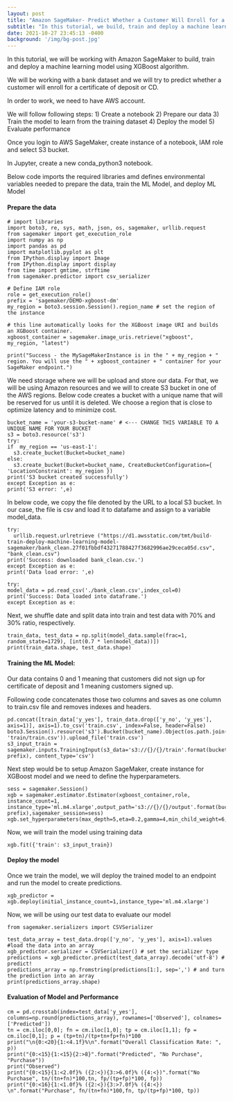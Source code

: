 ```yaml
---
layout: post
title: "Amazon SageMaker- Predict Whether a Customer Will Enroll for a Certificate of Deposit"
subtitle: "In this tutorial, we build, train and deploy a machine learning model with AWS SageMaker"
date: 2021-10-27 23:45:13 -0400
background: '/img/bg-post.jpg'
---
```


<p>In this tutorial, we will be working with Amazon SageMaker to build, train and deploy a machine learning model using XGBoost algorithm.</p>

<p>We will be working with a bank dataset and we will try to predict whether a customer will enroll for a certificate of deposit or CD.</p>

<p>In order to work, we need to have AWS account.</p>

<p>We will follow following steps: 1) Create a notebook 2) Prepare our data 3) Train the model to learn from the training dataset 4) Deploy the model 5) Evaluate performance</p>

<p>Once you login to AWS SageMaker, create instance of a notebook, IAM role and select S3 bucket.</p>

<p>In Jupyter, create a new conda_python3 notebook.</p>

<p>Below code imports the required libraries amd defines environmental variables needed to prepare the data, train the ML Model, and deploy ML Model

</p>

#### Prepare the data

    # import libraries
    import boto3, re, sys, math, json, os, sagemaker, urllib.request
    from sagemaker import get_execution_role
    import numpy as np
    import pandas as pd
    import matplotlib.pyplot as plt
    from IPython.display import Image
    from IPython.display import display
    from time import gmtime, strftime
    from sagemaker.predictor import csv_serializer

    # Define IAM role
    role = get_execution_role()
    prefix = 'sagemaker/DEMO-xgboost-dm'
    my_region = boto3.session.Session().region_name # set the region of the instance

    # this line automatically looks for the XGBoost image URI and builds an XGBoost container.
    xgboost_container = sagemaker.image_uris.retrieve("xgboost", my_region, "latest")

    print("Success - the MySageMakerInstance is in the " + my_region + " region. You will use the " + xgboost_container + " container for your SageMaker endpoint.")
    
    
  <p>We need storage where we will be upload and store our data. For that, we will be using Amazon resources and we will to create S3 bucket in one of the AWS regions. Below code creates a bucket with a unique name that will be reserved for us until it is deleted. We choose a region that is close to optimize latency and to minimize cost. 
    </p>
    
    bucket_name = 'your-s3-bucket-name' # <--- CHANGE THIS VARIABLE TO A UNIQUE NAME FOR YOUR BUCKET
    s3 = boto3.resource('s3')
    try:
    if  my_region == 'us-east-1':
      s3.create_bucket(Bucket=bucket_name)
    else: 
      s3.create_bucket(Bucket=bucket_name, CreateBucketConfiguration={ 'LocationConstraint': my_region })
    print('S3 bucket created successfully')
    except Exception as e:
    print('S3 error: ',e)

    
  <p>In below code, we copy the file denoted by the URL to a local S3 bucket. In our case, the file is csv and  load it to datafame and assign to a variable model_data. 
  </p>
  
    try:
      urllib.request.urlretrieve ("https://d1.awsstatic.com/tmt/build-train-deploy-machine-learning-model-sagemaker/bank_clean.27f01fbbdf43271788427f3682996ae29ceca05d.csv", "bank_clean.csv")
    print('Success: downloaded bank_clean.csv.')
    except Exception as e:
    print('Data load error: ',e)

    try:
    model_data = pd.read_csv('./bank_clean.csv',index_col=0)
    print('Success: Data loaded into dataframe.')
    except Exception as e:

<p>
    Next, we shuffle date and split data into train and test data with 70%  and 30% ratio, respectively. 
</p>
    
    train_data, test_data = np.split(model_data.sample(frac=1, random_state=1729), [int(0.7 * len(model_data))])
    print(train_data.shape, test_data.shape)


  #### Training the ML Model:
  


<p>
Our data contains 0 and 1 meaning that customers did not sign up for certificate of deposit and 1 meaning customers signed up.  

Following code concatenates those two columns and saves as one column to train.csv file and removes indexes and headers. 
</p>


    pd.concat([train_data['y_yes'], train_data.drop(['y_no', 'y_yes'], axis=1)], axis=1).to_csv('train.csv', index=False, header=False)
    boto3.Session().resource('s3').Bucket(bucket_name).Object(os.path.join(prefix, 'train/train.csv')).upload_file('train.csv')
    s3_input_train = sagemaker.inputs.TrainingInput(s3_data='s3://{}/{}/train'.format(bucket_name, prefix), content_type='csv')

<p>
Next step would be to setup Amazon SageMaker, create instance for XGBoost model and we need to define the hyperparameters.  
</p>

    sess = sagemaker.Session()
    xgb = sagemaker.estimator.Estimator(xgboost_container,role, instance_count=1, instance_type='ml.m4.xlarge',output_path='s3://{}/{}/output'.format(bucket_name, prefix),sagemaker_session=sess)
    xgb.set_hyperparameters(max_depth=5,eta=0.2,gamma=4,min_child_weight=6,subsample=0.8,silent=0,objective='binary:logistic',num_round=100)


<p>
Now, we will train the model using training data 
</p>

    xgb.fit({'train': s3_input_train})


#### Deploy the model
<p>
Once we train the model, we will deploy the trained model to an endpoint and run the model to create predictions. 
</p>

    xgb_predictor = xgb.deploy(initial_instance_count=1,instance_type='ml.m4.xlarge')


<p>
Now, we will be using our test data to evaluate our model
</p>

    from sagemaker.serializers import CSVSerializer

    test_data_array = test_data.drop(['y_no', 'y_yes'], axis=1).values #load the data into an array
    xgb_predictor.serializer = CSVSerializer() # set the serializer type
    predictions = xgb_predictor.predict(test_data_array).decode('utf-8') # predict!
    predictions_array = np.fromstring(predictions[1:], sep=',') # and turn the prediction into an array
    print(predictions_array.shape)


#### Evaluation of Model and Performance

    cm = pd.crosstab(index=test_data['y_yes'], columns=np.round(predictions_array), rownames=['Observed'], colnames=['Predicted'])
    tn = cm.iloc[0,0]; fn = cm.iloc[1,0]; tp = cm.iloc[1,1]; fp = cm.iloc[0,1]; p = (tp+tn)/(tp+tn+fp+fn)*100
    print("\n{0:<20}{1:<4.1f}%\n".format("Overall Classification Rate: ", p))
    print("{0:<15}{1:<15}{2:>8}".format("Predicted", "No Purchase", "Purchase"))
    print("Observed")
    print("{0:<15}{1:<2.0f}% ({2:<}){3:>6.0f}% ({4:<})".format("No Purchase", tn/(tn+fn)*100,tn, fp/(tp+fp)*100, fp))
    print("{0:<16}{1:<1.0f}% ({2:<}){3:>7.0f}% ({4:<}) \n".format("Purchase", fn/(tn+fn)*100,fn, tp/(tp+fp)*100, tp))





